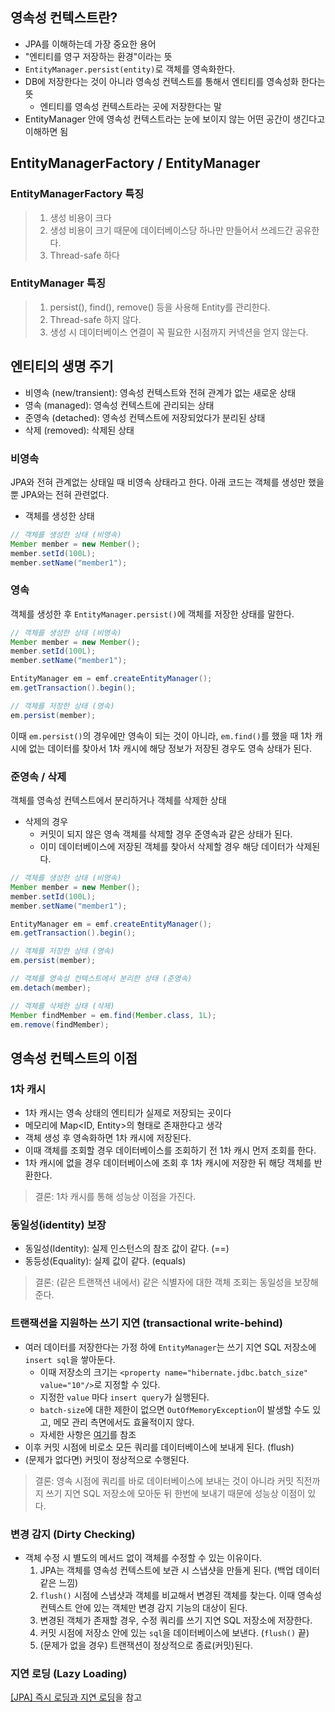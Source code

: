 ## 영속성 컨텍스트란?

- JPA를 이해하는데 가장 중요한 용어
- "엔티티를 영구 저장하는 환경"이라는 뜻
- `EntityManager.persist(entity)`로 객체를 영속화한다.
- DB에 저장한다는 것이 아니라 영속성 컨텍스트를 통해서 엔티티를 영속성화 한다는 뜻
	- 엔티티를 영속성 컨텍스트라는 곳에 저장한다는 말
- EntityManager 안에 영속성 컨텍스트라는 눈에 보이지 않는 어떤 공간이 생긴다고 이해하면 됨


## EntityManagerFactory / EntityManager

### EntityManagerFactory 특징
> 1. 생성 비용이 크다
> 2. 생성 비용이 크기 때문에 데이터베이스당 하나만 만들어서 쓰레드간 공유한다.
> 3. Thread-safe 하다

### EntityManager 특징
> 1. persist(), find(), remove() 등을 사용해 Entity를 관리한다.
> 2. Thread-safe 하지 않다.
> 3. 생성 시 데이터베이스 연결이 꼭 필요한 시점까지 커넥션을 얻지 않는다.

## 엔티티의 생명 주기

- 비영속 (new/transient): 영속성 컨텍스트와 전혀 관계가 없는 새로운 상태
- 영속 (managed): 영속성 컨텍스트에 관리되는 상태
- 준영속 (detached): 영속성 컨텍스트에 저장되었다가 분리된 상태
- 삭제 (removed): 삭제된 상태

### 비영속

JPA와 전혀 관계없는 상태일 때 비영속 상태라고 한다. 아래 코드는 객체를 생성만 했을 뿐 JPA와는 전혀 관련없다.
- 객체를 생성한 상태

```java
// 객체를 생성한 상태 (비영속)
Member member = new Member();
member.setId(100L);
member.setName("member1");
```


### 영속

객체를 생성한 후 `EntityManager.persist()`에 객체를 저장한 상태를 말한다.

```java
// 객체를 생성한 상태 (비영속)
Member member = new Member();
member.setId(100L);
member.setName("member1");

EntityManager em = emf.createEntityManager();
em.getTransaction().begin();

// 객체를 저장한 상태 (영속)
em.persist(member);
```

이때 `em.persist()`의 경우에만 영속이 되는 것이 아니라, `em.find()`를 했을 때 1차 캐시에 없는 데이터를 찾아서 1차 캐시에 해당 정보가 저장된 경우도 영속 상태가 된다.

### 준영속 / 삭제

객체를 영속성 컨텍스트에서 분리하거나 객체를 삭제한 상태
- 삭제의 경우
	- 커밋이 되지 않은 영속 객체를 삭제할 경우 준영속과 같은 상태가 된다. 
	- 이미 데이터베이스에 저장된 객체를 찾아서 삭제할 경우 해당 데이터가 삭제된다.

```java
// 객체를 생성한 상태 (비영속)
Member member = new Member();
member.setId(100L);
member.setName("member1");

EntityManager em = emf.createEntityManager();
em.getTransaction().begin();

// 객체를 저장한 상태 (영속)
em.persist(member);

// 객체를 영속성 컨텍스트에서 분리한 상태 (준영속)
em.detach(member);

// 객체를 삭제한 상태 (삭제)
Member findMember = em.find(Member.class, 1L);
em.remove(findMember);
```


## 영속성 컨텍스트의 이점
### 1차 캐시

- 1차 캐시는 영속 상태의 엔티티가 실제로 저장되는 곳이다
- 메모리에 Map<ID, Entity>의 형태로 존재한다고 생각
- 객체 생성 후 영속화하면 1차 캐시에 저장된다.
- 이때 객체를 조회할 경우 데이터베이스를 조회하기 전 1차 캐시 먼저 조회를 한다.
- 1차 캐시에 없을 경우 데이터베이스에 조회 후 1차 캐시에 저장한 뒤 해당 객체를 반환한다.

> 결론: 1차 캐시를 통해 성능상 이점을 가진다.

### 동일성(identity) 보장

- 동일성(Identity): 실제 인스턴스의 참조 값이 같다. (=\=)
- 동등성(Equality): 실제 값이 같다. (equals)

> 결론: (같은 트랜잭션 내에서) 같은 식별자에 대한 객체 조회는 동일성을 보장해준다.

### 트랜잭션을 지원하는 쓰기 지연 (transactional write-behind)

- 여러 데이터를 저장한다는 가정 하에 `EntityManager`는 쓰기 지연 SQL 저장소에 `insert sql`을 쌓아둔다.
	- 이때 저장소의 크기는 `<property name="hibernate.jdbc.batch_size" value="10"/>`로 지정할 수 있다.
	- 지정한 `value` 마다 `insert query`가 실행된다.
	- `batch-size`에 대한 제한이 없으면 `OutOfMemoryException`이 발생할 수도 있고, 메모 관리 측면에서도 효율적이지 않다.
	- 자세한 사항은 [여기](https://cheese10yun.github.io/jpa-batch-insert/#jpa-with-batch-insert-code-1)를 참조
- 이후 커밋 시점에 비로소 모든 쿼리를 데이터베이스에 보내게 된다. (flush)
- (문제가 없다면) 커밋이 정상적으로 수행된다.

> 결론: 영속 시점에 쿼리를 바로 데이터베이스에 보내는 것이 아니라 커밋 직전까지 쓰기 지연 SQL 저장소에 모아둔 뒤 한번에 보내기 때문에 성능상 이점이 있다.  

### 변경 감지 (Dirty Checking)

- 객체 수정 시 별도의 메서드 없이 객체를 수정할 수 있는 이유이다.
	1. JPA는 객체를 영속성 컨텍스트에 보관 시 스냅샷을 만들게 된다. (백업 데이터 같은 느낌)
	2. `flush()` 시점에 스냅샷과 객체를 비교해서 변경된 객체를 찾는다. 이때 영속성 컨텍스트 안에 있는 객체만 변경 감지 기능의 대상이 된다.
	3. 변경된 객체가 존재할 경우, 수정 쿼리를 쓰기 지연 SQL 저장소에 저장한다.
	4. 커밋 시점에 저장소 안에 있는 `sql`을 데이터베이스에 보낸다. (`flush()` 끝)
	5. (문제가 없을 경우) 트랜잭션이 정상적으로 종료(커밋)된다.

### 지연 로딩 (Lazy Loading)

[[JPA] 즉시 로딩과 지연 로딩](/JPA/[JPA]%20즉시%20로딩과%20지연%20로딩.md)을 참고